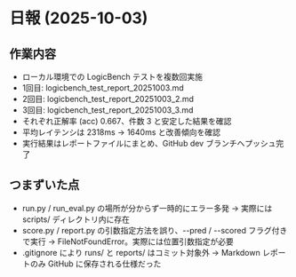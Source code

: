 # 日報 (2025-10-03)

## 作業内容
- ローカル環境での LogicBench テストを複数回実施
- 1回目: logicbench_test_report_20251003.md
- 2回目: logicbench_test_report_20251003_2.md
- 3回目: logicbench_test_report_20251003_3.md
- それぞれ正解率 (acc) 0.667、件数 3 と安定した結果を確認
- 平均レイテンシは 2318ms → 1640ms と改善傾向を確認
- 実行結果はレポートファイルにまとめ、GitHub dev ブランチへプッシュ完了

## つまずいた点
- run.py / run_eval.py の場所が分からず一時的にエラー多発 → 実際には scripts/ ディレクトリ内に存在
- score.py / report.py の引数指定方法を誤り、--pred / --scored フラグ付きで実行 → FileNotFoundError。実際には位置引数指定が必要
- .gitignore により runs/ と reports/ はコミット対象外 → Markdown レポートのみ GitHub に保存される仕様だった
